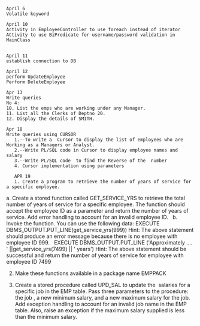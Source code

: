 
	April 6
	Volatile keyword

	April 10
	Activity in EmployeeController to use foreach instead of iterator
	ACtivity to use BiPredicate for username/password validation in MainClass

	
	April 11
	establish connection to DB
	
	April 12
	perform UpdateEmployee
	Perform DeleteEmployee
	
	Apr 13
	Write queries
	No 4:
	10. List the emps who are working under any Manager.
	11. List all the Clerks of Deptno 20.
	12. Display the details of SMITH.
	
	Apr 18
	Write queries using CURSOR
       1.--To write a  Cursor to display the list of employees who are Working as a Managers or Analyst.
       2.--Write PL/SQL code in Cursor to display employee names and salary
       3.--Write PL/SQL code  to find the Reverse of the  number
       4. Cursor implementation using parameters
       
       APR 19
       1. Create a program to retrieve the number of years of service for a specific employee.
a. Create a stored function called GET_SERVICE_YRS to retrieve the total number of years
of service for a specific employee.
The function should accept the employee ID as a parameter and return the number of years
of service. Add error handling to account for an invalid employee ID.
 
b. Invoke the function. You can use the following data:
EXECUTE DBMS_OUTPUT.PUT_LINE(get_service_yrs(999))
Hint: The above statement should produce an error message because there is no employee
with employee ID 999.
 
EXECUTE DBMS_OUTPUT.PUT_LINE ('Approximately .... ' ||get_service_yrs(7499) || ' years')
Hint: The above statement should be successful and return the number of years of service
for employee with employee ID 7499

2. Make these functions available in a package name EMPPACK

3. Create a stored procedure called UPD_SAL to update the  salaries
for a specific job in the EMP table.
Pass three parameters to the procedure: the job , a new minimum salary, and a new
maximum salary for the job. Add exception handling to account for an invalid job name in the
EMP table. Also, raise an exception if the maximum salary supplied is less than the
minimum salary.
